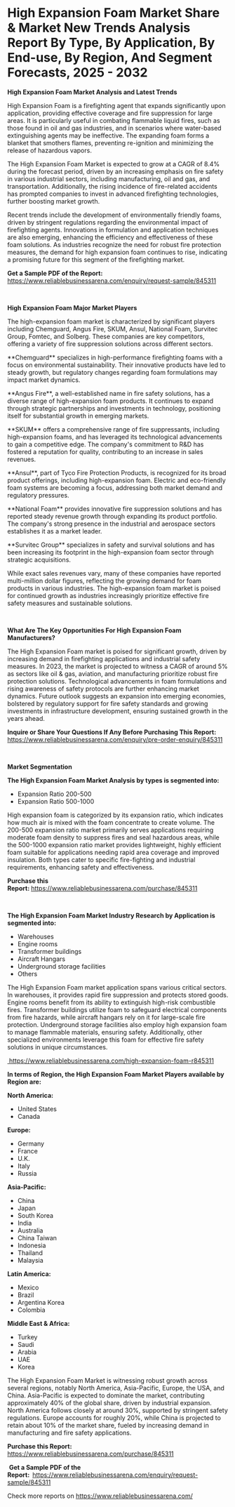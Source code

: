 <p><h1>High Expansion Foam Market Share & Market New Trends Analysis Report By Type, By Application, By End-use, By Region, And Segment Forecasts, 2025 - 2032</h1></p><p><strong>High Expansion Foam Market Analysis and Latest Trends</strong></p>
<p><p>High Expansion Foam is a firefighting agent that expands significantly upon application, providing effective coverage and fire suppression for large areas. It is particularly useful in combating flammable liquid fires, such as those found in oil and gas industries, and in scenarios where water-based extinguishing agents may be ineffective. The expanding foam forms a blanket that smothers flames, preventing re-ignition and minimizing the release of hazardous vapors.</p><p>The High Expansion Foam Market is expected to grow at a CAGR of 8.4% during the forecast period, driven by an increasing emphasis on fire safety in various industrial sectors, including manufacturing, oil and gas, and transportation. Additionally, the rising incidence of fire-related accidents has prompted companies to invest in advanced firefighting technologies, further boosting market growth. </p><p>Recent trends include the development of environmentally friendly foams, driven by stringent regulations regarding the environmental impact of firefighting agents. Innovations in formulation and application techniques are also emerging, enhancing the efficiency and effectiveness of these foam solutions. As industries recognize the need for robust fire protection measures, the demand for high expansion foam continues to rise, indicating a promising future for this segment of the firefighting market.</p></p>
<p><strong>Get a Sample PDF of the Report:&nbsp;</strong> <a href="https://www.reliablebusinessarena.com/enquiry/request-sample/845311?utm_campaign=3457&utm_medium=2&utm_source=Github&utm_content=ia&utm_term=31032025&utm_id=high-expansion-foam">https://www.reliablebusinessarena.com/enquiry/request-sample/845311</a></p>
<p>&nbsp;</p>
<p><strong>High Expansion Foam Major Market Players</strong></p>
<p><p>The high-expansion foam market is characterized by significant players including Chemguard, Angus Fire, SKUM, Ansul, National Foam, Survitec Group, Fomtec, and Solberg. These companies are key competitors, offering a variety of fire suppression solutions across different sectors. </p><p>**Chemguard** specializes in high-performance firefighting foams with a focus on environmental sustainability. Their innovative products have led to steady growth, but regulatory changes regarding foam formulations may impact market dynamics.</p><p>**Angus Fire**, a well-established name in fire safety solutions, has a diverse range of high-expansion foam products. It continues to expand through strategic partnerships and investments in technology, positioning itself for substantial growth in emerging markets.</p><p>**SKUM** offers a comprehensive range of fire suppressants, including high-expansion foams, and has leveraged its technological advancements to gain a competitive edge. The company's commitment to R&D has fostered a reputation for quality, contributing to an increase in sales revenues.</p><p>**Ansul**, part of Tyco Fire Protection Products, is recognized for its broad product offerings, including high-expansion foam. Electric and eco-friendly foam systems are becoming a focus, addressing both market demand and regulatory pressures.</p><p>**National Foam** provides innovative fire suppression solutions and has reported steady revenue growth through expanding its product portfolio. The company's strong presence in the industrial and aerospace sectors establishes it as a market leader.</p><p>**Survitec Group** specializes in safety and survival solutions and has been increasing its footprint in the high-expansion foam sector through strategic acquisitions.</p><p>While exact sales revenues vary, many of these companies have reported multi-million dollar figures, reflecting the growing demand for foam products in various industries. The high-expansion foam market is poised for continued growth as industries increasingly prioritize effective fire safety measures and sustainable solutions.</p></p>
<p>&nbsp;</p>
<p><strong>What Are The Key Opportunities For High Expansion Foam Manufacturers?</strong></p>
<p><p>The High Expansion Foam market is poised for significant growth, driven by increasing demand in firefighting applications and industrial safety measures. In 2023, the market is projected to witness a CAGR of around 5% as sectors like oil & gas, aviation, and manufacturing prioritize robust fire protection solutions. Technological advancements in foam formulations and rising awareness of safety protocols are further enhancing market dynamics. Future outlook suggests an expansion into emerging economies, bolstered by regulatory support for fire safety standards and growing investments in infrastructure development, ensuring sustained growth in the years ahead.</p></p>
<p><strong>Inquire or Share Your Questions If Any Before Purchasing This Report:</strong> <a href="https://www.reliablebusinessarena.com/enquiry/pre-order-enquiry/845311?utm_campaign=3457&utm_medium=2&utm_source=Github&utm_content=ia&utm_term=31032025&utm_id=high-expansion-foam">https://www.reliablebusinessarena.com/enquiry/pre-order-enquiry/845311</a></p>
<p>&nbsp;</p>
<p><strong>Market Segmentation</strong></p>
<p><strong>The High Expansion Foam Market Analysis by types is segmented into:</strong></p>
<p><ul><li>Expansion Ratio 200-500</li><li>Expansion Ratio 500-1000</li></ul></p>
<p><p>High expansion foam is categorized by its expansion ratio, which indicates how much air is mixed with the foam concentrate to create volume. The 200-500 expansion ratio market primarily serves applications requiring moderate foam density to suppress fires and seal hazardous areas, while the 500-1000 expansion ratio market provides lightweight, highly efficient foam suitable for applications needing rapid area coverage and improved insulation. Both types cater to specific fire-fighting and industrial requirements, enhancing safety and effectiveness.</p></p>
<p><strong>Purchase this Report:&nbsp;</strong><a href="https://www.reliablebusinessarena.com/purchase/845311?utm_campaign=3457&utm_medium=2&utm_source=Github&utm_content=ia&utm_term=31032025&utm_id=high-expansion-foam">https://www.reliablebusinessarena.com/purchase/845311</a></p>
<p>&nbsp;</p>
<p><strong>The High Expansion Foam Market Industry Research by Application is segmented into:</strong></p>
<p><ul><li>Warehouses</li><li>Engine rooms</li><li>Transformer buildings</li><li>Aircraft Hangars</li><li>Underground storage facilities</li><li>Others</li></ul></p>
<p><p>The High Expansion Foam market application spans various critical sectors. In warehouses, it provides rapid fire suppression and protects stored goods. Engine rooms benefit from its ability to extinguish high-risk combustible fires. Transformer buildings utilize foam to safeguard electrical components from fire hazards, while aircraft hangars rely on it for large-scale fire protection. Underground storage facilities also employ high expansion foam to manage flammable materials, ensuring safety. Additionally, other specialized environments leverage this foam for effective fire safety solutions in unique circumstances.</p></p>
<p><a href="https://www.reliablebusinessarena.com/high-expansion-foam-r845311?utm_campaign=3457&utm_medium=2&utm_source=Github&utm_content=ia&utm_term=31032025&utm_id=high-expansion-foam">&nbsp;https://www.reliablebusinessarena.com/high-expansion-foam-r845311</a></p>
<p><strong>In terms of Region, the High Expansion Foam Market Players available by Region are:</strong></p>
<p>
    <p> <strong> North America: </strong>
        <ul>
            <li>United States</li>
            <li>Canada</li>
        </ul>
        </p> 
    <p> <strong> Europe: </strong>
        <ul>
            <li>Germany</li>
            <li>France</li>
            <li>U.K.</li>
            <li>Italy</li>
            <li>Russia</li>
        </ul>
        </p> 
    <p> <strong> Asia-Pacific: </strong>
        <ul>
            <li>China</li>
            <li>Japan</li>
            <li>South Korea</li>
            <li>India</li>
            <li>Australia</li>
            <li>China Taiwan</li>
            <li>Indonesia</li>
            <li>Thailand</li>
            <li>Malaysia</li>
        </ul>
        </p> 
    <p> <strong> Latin America: </strong>
        <ul>
            <li>Mexico</li>
            <li>Brazil</li>
            <li>Argentina Korea</li>
            <li>Colombia</li>
        </ul>
        </p> 
    <p> <strong> Middle East & Africa: </strong>
        <ul>
            <li>Turkey</li>
            <li>Saudi</li>
            <li>Arabia</li>
            <li>UAE</li>
            <li>Korea</li>
        </ul>
    </p>
    </p>
<p><p>The High Expansion Foam Market is witnessing robust growth across several regions, notably North America, Asia-Pacific, Europe, the USA, and China. Asia-Pacific is expected to dominate the market, contributing approximately 40% of the global share, driven by industrial expansion. North America follows closely at around 30%, supported by stringent safety regulations. Europe accounts for roughly 20%, while China is projected to retain about 10% of the market share, fueled by increasing demand in manufacturing and fire safety applications.</p></p>
<p><strong>Purchase this Report: </strong><a href="https://www.reliablebusinessarena.com/purchase/845311?utm_campaign=3457&utm_medium=2&utm_source=Github&utm_content=ia&utm_term=31032025&utm_id=high-expansion-foam">https://www.reliablebusinessarena.com/purchase/845311</a></p>
<p>&nbsp;<strong>Get a Sample PDF of the Report:&nbsp;&nbsp;</strong><a href="https://www.reliablebusinessarena.com/enquiry/request-sample/845311?utm_campaign=3457&utm_medium=2&utm_source=Github&utm_content=ia&utm_term=31032025&utm_id=high-expansion-foam">https://www.reliablebusinessarena.com/enquiry/request-sample/845311</a></p>
<p><strong></strong></p>
<p>Check more reports on <a href="https://www.reliablebusinessarena.com/?utm_campaign=3457&utm_medium=2&utm_source=Github&utm_content=ia&utm_term=31032025&utm_id=high-expansion-foam">https://www.reliablebusinessarena.com/</a></p>